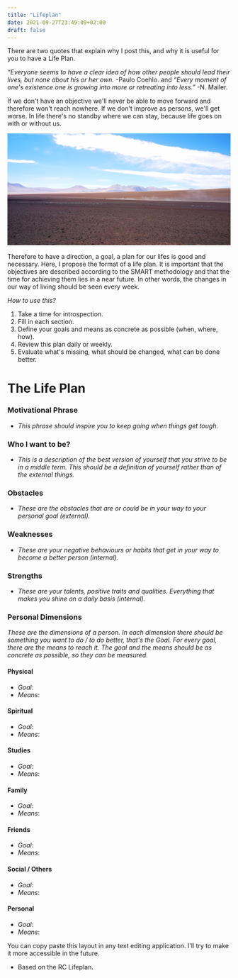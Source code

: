 ```yaml
---
title: "Lifeplan"
date: 2021-09-27T23:49:09+02:00
draft: false
---
```


There are two quotes that explain why I post this, and why it is useful for you to have a Life Plan.

*“Everyone seems to have a clear idea of how other people should lead their lives, but none about his or her own.* -Paulo Coehlo.
and
*“Every moment of one's existence one is growing into more or retreating into less.”* -N. Mailer.

If we don't have an objective we'll never be able to move forward and therefore won't reach nowhere. If we don't improve as persons, we'll get worse. In life there's no standby where we can stay, because life goes on with or without us.

![life plan](/pics/lplan.jpg)

Therefore to have a direction, a goal, a plan for our lifes is good and necessary. Here, I propose the format of a life plan. 
It is important that the objectives are described according to the SMART methodology and that the time for achieving them lies in a near future. In other words, the changes in our way of living should be seen every week. 

_How to use this?_

1. Take a time for introspection.
2. Fill in each section.
3. Define your goals and means as concrete as possible (when, where, how).
4. Review this plan daily or weekly.
5. Evaluate what's missing, what should be changed, what can be done better.

# The Life Plan

### Motivational Phrase
- *This phrase should inspire you to keep going when things get tough.*
	
### Who I want to be?
- *This is a description of the best version of yourself that you strive to be in a middle term.*
*This should be a definition of yourself rather than of the external things.*
	
### Obstacles
- *These are the obstacles that are or could be in your way to your personal goal (external).*
	
### Weaknesses
- *These are your negative behaviours or habits that get in your way to become a better person (internal).*
	
### Strengths
- *These are your talents, positive traits and qualities. Everything that makes you shine on a daily basis (internal).*
	
### Personal Dimensions
*These are the dimensions of a person. In each dimension there should be something you want to do / to do better, that's the Goal.*
*For every goal, there are the means to reach it.*
*The goal and the means should be as concrete as possible, so they can be measured.*

#### Physical
- _Goal_: 
- _Means_:

#### Spiritual
- _Goal_: 
- _Means_:

#### Studies
- _Goal_: 
- _Means_:

#### Family
- _Goal_: 
- _Means_:

#### Friends
- _Goal_: 
- _Means_:

#### Social / Others
- _Goal_:
- _Means_:

#### Personal
- _Goal_: 
- _Means_:


You can copy paste this layout in any text editing application. I'll try to make it more accessible in the future.

* Based on the RC Lifeplan.
